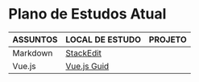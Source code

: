 # Plano de Estudos Atual

 ASSUNTOS | LOCAL DE ESTUDO | PROJETO
--------- |  ------------   | -------
 Markdown | [StackEdit](https://stackedit.io/app#) | 
 Vue.js	  | [Vue.js Guid](https://br.vuejs.org/)     |
 

<!--stackedit_data:
eyJoaXN0b3J5IjpbODg3NTM4MDIsLTc0NTI5MzUwMF19
-->